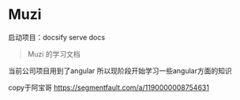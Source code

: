 # Muzi 

启动项目：docsify serve docs

> Muzi 的学习文档

当前公司项目用到了angular 所以现阶段开始学习一些angular方面的知识   


copy于阿宝哥 
 https://segmentfault.com/a/1190000008754631